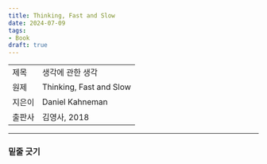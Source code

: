 ```yaml
---
title: Thinking, Fast and Slow
date: 2024-07-09
tags:
- Book
draft: true
---
```



| | |
| --- | --- |
| 제목 | 생각에 관한 생각 |
| 원제 | Thinking, Fast and Slow |
| 지은이 | Daniel Kahneman |
| 출판사 | 김영사, 2018 |


---
### 밑줄 긋기